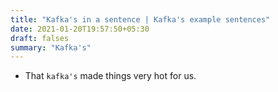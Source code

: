 ```yaml
---
title: "Kafka's in a sentence | Kafka's example sentences"
date: 2021-01-20T19:57:50+05:30
draft: falses
summary: "Kafka's"
---
```

- That `kafka's` made things very hot for us.
                 
